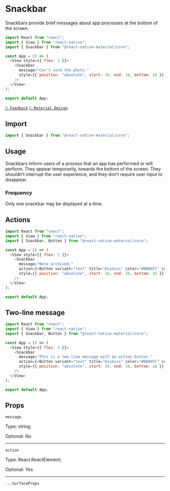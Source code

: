 # Snackbar

Snackbars provide brief messages about app processes at the bottom of the screen.

```js with-preview
import React from "react";
import { View } from "react-native";
import { Snackbar } from "@react-native-material/core";

const App = () => (
  <View style={{ flex: 1 }}>
    <Snackbar
      message="Can't send the photo."
      style={{ position: "absolute", start: 16, end: 16, bottom: 16 }}
    />
  </View>
);

export default App;
```

[`💬 Feedback`](https://github.com/yamankatby/react-native-material/labels/component%3A%20Snackbar)
[`🎨 Material Design`](https://material.io/components/snackbars)

## Import

```js
import { Snackbar } from "@react-native-material/core";
```

## Usage

Snackbars inform users of a process that an app has performed or will perform. They appear temporarily, towards the
bottom of the screen. They shouldn’t interrupt the user experience, and they don’t require user input to disappear.

### Frequency

Only one snackbar may be displayed at a time.

## Actions

```js with-preview
import React from "react";
import { View } from "react-native";
import { Snackbar, Button } from "@react-native-material/core";

const App = () => (
  <View style={{ flex: 1 }}>
    <Snackbar
      message="Note archived."
      action={<Button variant="text" title="Dismiss" color="#BB86FC" compact />}
      style={{ position: "absolute", start: 16, end: 16, bottom: 16 }}
    />
  </View>
);

export default App;
```

## Two-line message

```js with-preview
import React from "react";
import { View } from "react-native";
import { Snackbar, Button } from "@react-native-material/core";

const App = () => (
  <View style={{ flex: 1 }}>
    <Snackbar
      message="This is a two-line message with an action button."
      action={<Button variant="text" title="Dismiss" color="#BB86FC" compact />}
      style={{ position: "absolute", start: 16, end: 16, bottom: 16 }}
    />
  </View>
);

export default App;
```

## Props

`message`

Type: string;

Optional: No

---

`action`

Type: React.ReactElement;

Optional: Yes

---

`...SurfaceProps`
